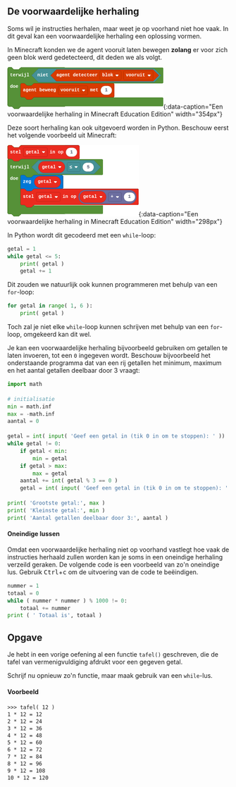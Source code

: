## De voorwaardelijke herhaling
Soms wil je instructies herhalen, maar weet je op voorhand niet hoe vaak. In dit geval kan een voorwaardelijke herhaling een oplossing vormen.

In Minecraft konden we de agent vooruit laten bewegen **zolang** er voor zich geen blok werd gedetecteerd, dit deden we als volgt.

![minecraft voorwaardelijke herhaling](media/voorwaardelijke_herhaling_minecraft.png "minecraft voorwaardelijke herhaling"){:data-caption="Een voorwaardelijke herhaling in Minecraft Education Edition" width="354px"}

Deze soort herhaling kan ook uitgevoerd worden in Python. Beschouw eerst het volgende voorbeeld uit Minecraft:

![minecraft voorwaardelijke herhaling](media/voorwaardelijke_herhaling.png "minecraft voorwaardelijke herhaling"){:data-caption="Een voorwaardelijke herhaling in Minecraft Education Edition" width="298px"}

In Python wordt dit gecodeerd met een `while`-loop:
```python
getal = 1
while getal <= 5:
    print( getal )
    getal += 1
```

Dit zouden we natuurlijk ook kunnen programmeren met behulp van een `for`-loop:
```python
for getal in range( 1, 6 ):
    print( getal )
```

Toch zal je niet elke `while`-loop kunnen schrijven met behulp van een `for`-loop, omgekeerd kan dit wel.

Je kan een voorwaardelijke herhaling bijvoorbeeld gebruiken om getallen te laten invoeren, tot een `0` ingegeven wordt. Beschouw bijvoorbeeld het onderstaande programma dat van een rij getallen het minimum, maximum en het aantal getallen deelbaar door 3 vraagt:
```python
import math

# initialisatie
min = math.inf
max = -math.inf
aantal = 0

getal = int( input( 'Geef een getal in (tik 0 in om te stoppen): ' ))
while getal != 0:
    if getal < min:
        min = getal
    if getal > max:
        max = getal
    aantal += int( getal % 3 == 0 )
    getal = int( input( 'Geef een getal in (tik 0 in om te stoppen): ' ))

print( 'Grootste getal:', max )
print( 'Kleinste getal:', min )
print( 'Aantal getallen deelbaar door 3:', aantal )
```

#### Oneindige lussen
Omdat een voorwaardelijke herhaling niet op voorhand vastlegt hoe vaak de instructies herhaald zullen worden kan je soms in een oneindige herhaling verzeild geraken. De volgende code is een voorbeeld van zo'n oneindige lus. Gebruik <kbd>Ctrl</kbd>+<kbd>c</kbd> om de uitvoering van de code te beëindigen.

```python
nummer = 1
totaal = 0
while ( nummer * nummer ) % 1000 != 0:
    totaal += nummer
print ( ' Totaal is', totaal )
```

## Opgave
Je hebt in een vorige oefening al een functie `tafel()` geschreven, die de tafel van vermenigvuldiging afdrukt voor een gegeven getal.

Schrijf nu opnieuw zo'n functie, maar maak gebruik van een `while`-lus.

#### Voorbeeld
```
>>> tafel( 12 )
1 * 12 = 12
2 * 12 = 24
3 * 12 = 36
4 * 12 = 48
5 * 12 = 60
6 * 12 = 72
7 * 12 = 84
8 * 12 = 96
9 * 12 = 108
10 * 12 = 120
```